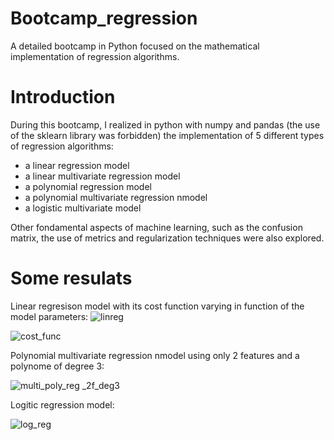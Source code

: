 # Bootcamp_regression
A detailed bootcamp in Python focused on the mathematical implementation of regression algorithms.

# Introduction
During this bootcamp, I realized in python with numpy and pandas (the use of the sklearn library was forbidden) the implementation of 5 different types of regression algorithms:
- a linear regression model
- a linear multivariate regression model
- a polynomial regression model
- a polynomial multivariate regression nmodel
- a logistic multivariate model

Other fondamental aspects of machine learning, such as the confusion matrix, the use of metrics and regularization techniques were also explored.


# Some resulats

Linear regresison model with its cost function varying in function of the model parameters:
![linreg](https://github.com/E33aS42/Bootcamp_ML_regression/assets/66993020/bc937953-e752-4da1-bc88-c607b501e702)

![cost_func](https://github.com/E33aS42/Bootcamp_ML_regression/assets/66993020/9df08241-0ad8-4b09-af2a-e3a62e21087e)


Polynomial multivariate regression nmodel using only 2 features and a polynome of degree 3:

![multi_poly_reg _2f_deg3](https://github.com/E33aS42/Bootcamp_ML_regression/assets/66993020/71250eaf-3440-4dd9-8534-7fce6400dbed)


Logitic regression model:

![log_reg](https://github.com/E33aS42/Bootcamp_ML_regression/assets/66993020/e676591c-7c83-4784-b262-483376c8dcb8)
